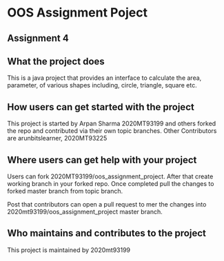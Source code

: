 # OOS Assignment Poject
## Assignment 4

## What the project does
This is a java project that provides an interface to calculate the area, parameter, of various shapes including, circle, triangle, square etc.

## How users can get started with the project
This project is started by Arpan Sharma 2020MT93199 and others forked the repo and contributed via their own topic branches.
Other Contributors are arunbitslearner, 2020MT93225

## Where users can get help with your project
Users can fork 2020MT93199/oos_assignment_project.
After that create working branch in your forked repo. Once completed pull the changes to forked master branch from topic branch.

Post that contributors can open a pull request to mer the changes into 2020mt93199/oos_assignment_project master branch.

## Who maintains and contributes to the project
This project is maintained by 2020mt93199
